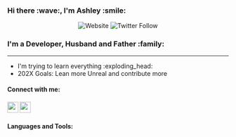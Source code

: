 <h3>Hi there :wave:, I'm Ashley :smile: </h3>
<p align="center">
  <img alt="Website" src="https://img.shields.io/website?style=for-the-badge&url=https%3A%2F%2FAsherz2013.github.io">
  <img alt="Twitter Follow" src="https://img.shields.io/twitter/follow/jagexasherz?color=1DA1F2&logo=Twitter&style=for-the-badge">
</p>
<h3>I'm a Developer, Husband and Father :family: </h3>

<hr>

<ul>
<li>I'm trying to learn everything :exploding_head:
<li>202X Goals: Lean more Unreal and contribute more
</ul>

<h4>Connect with me:<h4>
<p>
  <img height="25" width="25" src="https://cdn.jsdelivr.net/npm/simple-icons@v3/icons/twitter.svg" />
  <img height="25" width="25" src="https://cdn.jsdelivr.net/npm/simple-icons@v3/icons/linkedin.svg" />
</p>

<h4>Languages and Tools:<h4>
<p>
  <img height="16" width="16" src="https://cdn.jsdelivr.net/npm/simple-icons@v3/icons/visualstudiocode.svg" />
<p>
